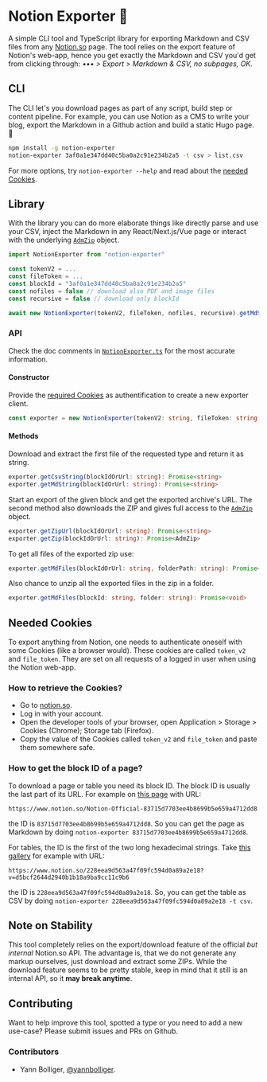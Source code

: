# Notion Exporter 🛫

A simple CLI tool and TypeScript library for exporting Markdown and CSV files
from any [Notion.so](https://notion.so) page. The tool relies on the export
feature of Notion's web-app, hence you get exactly the Markdown and CSV you'd
get from clicking through: _••• > Export > Markdown & CSV, no subpages, OK._

## CLI

The CLI let's you download pages as part of any script, build step or content
pipeline. For example, you can use Notion as a CMS to write your blog, export
the Markdown in a Github action and build a static Hugo page. 🎉

```bash
npm install -g notion-exporter
notion-exporter 3af0a1e347dd40c5ba0a2c91e234b2a5 -t csv > list.csv
```

For more options, try `notion-exporter --help` and read about the
[needed Cookies](#needed-cookies).

## Library

With the library you can do more elaborate things like directly parse and use
your CSV, inject the Markdown in any React/Next.js/Vue page or interact with the
underlying [`AdmZip`](https://github.com/cthackers/adm-zip) object.

```ts
import NotionExporter from "notion-exporter"

const tokenV2 = ...
const fileToken = ...
const blockId = "3af0a1e347dd40c5ba0a2c91e234b2a5"
const nofiles = false // download also PDF and image files
const recursive = false // download only blockId

await new NotionExporter(tokenV2, fileToken, nofiles, recursive).getMdString(blockId)
```

### API

Check the doc comments in [`NotionExporter.ts`](./src/NotionExporter.ts) for the
most accurate information.

#### Constructor

Provide the [required Cookies](#needed-cookies) as authentification to create a
new exporter client.

```ts
const exporter = new NotionExporter(tokenV2: string, fileToken: string, nofiles: boolean, recursive: boolean)
```

#### Methods

Download and extract the first file of the requested type and return it as
string.

```ts
exporter.getCsvString(blockIdOrUrl: string): Promise<string>
exporter.getMdString(blockIdOrUrl: string): Promise<string>
```

Start an export of the given block and get the exported archive's URL. The
second method also downloads the ZIP and gives full access to the
[`AdmZip`](https://github.com/cthackers/adm-zip) object.

```ts
exporter.getZipUrl(blockIdOrUrl: string): Promise<string>
exporter.getZip(blockIdOrUrl: string): Promise<AdmZip>
```

To get all files of the exported zip use:

```ts
exporter.getMdFiles(blockIdOrUrl: string, folderPath: string): Promise<void>
```

Also chance to unzip all the exported files in the zip in a folder.
```ts
exporter.getMdFiles(blockId: string, folder: string): Promise<void>
```

## Needed Cookies

To export anything from Notion, one needs to authenticate oneself with some
Cookies (like a browser would). These cookies are called `token_v2` and
`file_token`. They are set on all requests of a logged in user when using the
Notion web-app.

### How to retrieve the Cookies?

- Go to [notion.so](https://notion.so).
- Log in with your account.
- Open the developer tools of your browser, open Application > Storage > Cookies
  (Chrome); Storage tab (Firefox).
- Copy the value of the Cookies called `token_v2` and `file_token` and paste
  them somewhere safe.

### How to get the block ID of a page?

To download a page or table you need its block ID. The block ID is usually the
last part of its URL. For example on
[this page](https://www.notion.so/Notion-Official-83715d7703ee4b8699b5e659a4712dd8)
with URL:

```
https://www.notion.so/Notion-Official-83715d7703ee4b8699b5e659a4712dd8
```

the ID is `83715d7703ee4b8699b5e659a4712dd8`. So you can get the page as
Markdown by doing `notion-exporter 83715d7703ee4b8699b5e659a4712dd8`.

For tables, the ID is the first of the two long hexadecimal strings. Take
[this gallery](https://www.notion.so/228eea9d563a47f09fc594d0a89a2e18?v=d5bcf2644d2940b1b18a9ba9cc11c9b6)
for example with URL:

```
https://www.notion.so/228eea9d563a47f09fc594d0a89a2e18?v=d5bcf2644d2940b1b18a9ba9cc11c9b6
```

the ID is `228eea9d563a47f09fc594d0a89a2e18`. So, you can get the table as CSV
by doing `notion-exporter 228eea9d563a47f09fc594d0a89a2e18 -t csv`.

## Note on Stability

This tool completely relies on the export/download feature of the official _but
internal_ Notion.so API. The advantage is, that we do not generate any markup
ourselves, just download and extract some ZIPs. While the download feature seems
to be pretty stable, keep in mind that it still is an internal API, so it **may
break anytime**.

## Contributing

Want to help improve this tool, spotted a type or you need to add a new
use-case? Please submit issues and PRs on Github.

### Contributors

- Yann Bolliger, [@yannbolliger](https://github.com/yannbolliger).
